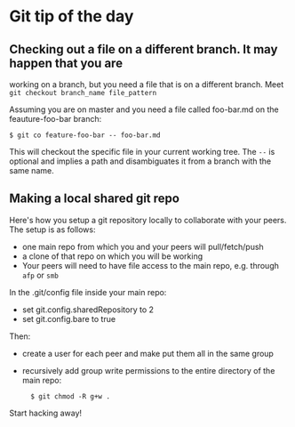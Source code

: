 # Git tip of the day

## Checking out a file on a different branch.  It may happen that you are
working on a branch, but you need a file that is on a different branch. Meet
`git checkout branch_name file_pattern`

Assuming you are on master and you need a file called foo-bar.md on the
feauture-foo-bar branch:

    $ git co feature-foo-bar -- foo-bar.md

This will checkout the specific file in your current working tree. The `--` is
optional and implies a path and disambiguates it from a branch with the same
name.


## Making a local shared git repo
Here's how you setup a git repository locally to collaborate with your peers. The setup is as follows:

- one main repo from which you and your peers will pull/fetch/push
- a clone of that repo on which you will be working
- Your peers will need to have file access to the main repo, e.g. through `afp` or `smb`

In the .git/config file inside your main repo:

- set git.config.sharedRepository to 2 
- set git.config.bare to true 

Then:

- create a user for each peer and make put them all in the same group

- recursively add group write permissions to the entire directory of the main repo: 

        $ git chmod -R g+w .  

Start hacking away!

